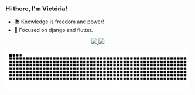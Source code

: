 ### Hi there, I'm Victória!

- 📚 Knowledge is freedom and power!
- 🚀 Focused on django and flutter.
<div align="center">
  <a href="https://github.com/vmc13">
  <img height="150em" src="https://github-readme-stats.vercel.app/api?username=vmc13&show_icons=true&theme=tokyonight&include_all_commits=true&count_private=true"/>
  <img height="150em" src="https://github-readme-stats.vercel.app/api/top-langs/?username=vmc13&layout=compact&langs_count=7&theme=tokyonight"/>
</div>

  ![Snake animation](https://github.com/vmc13/vmc13/blob/output/github-contribution-grid-snake.svg)
